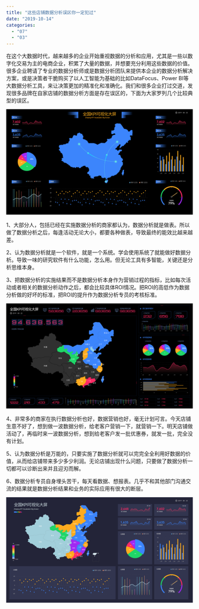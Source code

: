```yaml
---
title: "这些店铺数据分析误区你一定犯过"
date: "2019-10-14"
categories: 
  - "07"
  - "03"
---
```


在这个大数据时代，越来越多的企业开始重视数据的分析和应用，尤其是一些以数字化交易为主的电商企业，积累了大量的数据，并想要充分利用这些数据的价值。很多企业聘请了专业的数据分析师或是数据分析团队来提供本企业的数据分析解决方案，或是决策者干脆购买了以人工智能为基础的比如DataFocus、Power BI等大数据分析工具，来让决策更加的精准化和准确化。我们和很多企业打过交道，发现很多品牌在自家店铺的数据分析方面是存在误区的，下面为大家罗列几个比较典型的误区。

![](images/图表优化-09.png)

1、大部分人，包括已经在实施数据分析的商家都认为，数据分析就是做表。所以做了数据分析之后，每逢活动无论大小，都要各种做表，导致最终的能效比越来越差。

2、认为数据分析就是一个软件，就是一个系统。学会使用系统了就能做好数据分析。导致一味的研究软件有什么功能，怎么用。但无论工具有多智能，关键还是分析思维本身。

3、把数据分析的实施结果而不是数据分析本身作为营销过程的指标，比如每次活动或者相关的数据分析动作之后，都会比较具体ROI情况。把ROI的高低作为数据分析做的好坏的标准，把ROI的提升作为数据分析专员的考核标准。

![](images/图表优化-12.png)

4、非常多的商家在执行数据分析也好，数据营销也好，毫无计划可言。今天店铺生意不好了，想到做一波数据分析，给老客户营销一下，就营销一下。明天店铺做活动了，再临时来一波数据分析，想到给老客户发一批优惠券，就发一批，完全没有计划。

5、认为数据分析是万能的，只要实施了数据分析就可以完完全全利用好数据的价值，从而给店铺带来多少多少利润。无论店铺出现什么问题，只要做了数据分析一切都可以诊断出来并且迎刃而解。

6、数据分析专员自身埋头苦干，每天看数据、想报表。几乎不和其他部门沟通交流的结果就是数据分析结果和业务的实际应用有很大的断层。

![](images/图表优化-07.png)
